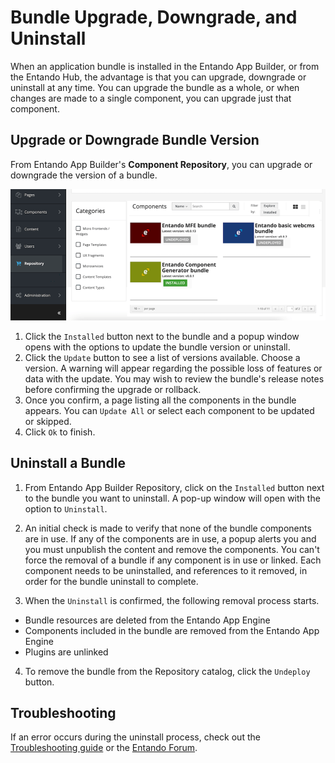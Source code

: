 # Bundle Upgrade, Downgrade, and Uninstall
When an application bundle is installed in the Entando App Builder, or from the Entando Hub, the advantage is that you can upgrade, downgrade or uninstall at any time. You can upgrade the bundle as a whole, or when changes are made to a single component, you can upgrade just that component. 

## Upgrade or Downgrade Bundle Version
From Entando App Builder's **Component Repository**, you can upgrade or downgrade the version of a bundle. 

![Uninstall flow](./img/uninstall-bundle.png)

1. Click the `Installed` button next to the bundle and a popup window opens with the options to update the bundle version or uninstall. 
2. Click the `Update` button to see a list of versions available. Choose a version. A warning will appear regarding the possible loss of features or data with the update. You may wish to review the bundle's release notes before confirming the upgrade or rollback. 
3. Once you confirm, a page listing all the components in the bundle appears. You can `Update All` or select each component to be updated or skipped. 
4. Click `Ok` to finish. 

## Uninstall a Bundle
1. From Entando App Builder Repository, click on the `Installed` button next to the bundle you want to uninstall. A pop-up window will open with the option to `Uninstall`.

2. An initial check is made to verify that none of the bundle components are in use. 
If any of the components are in use, a popup alerts you and you must unpublish the content and remove the components. You can't force the removal of a bundle if any component is in use or linked. Each component needs to be uninstalled, and references to it removed, in order for the bundle uninstall to complete.

3. When the `Uninstall` is confirmed, the following removal process starts.

- Bundle resources are deleted from the Entando App Engine
- Components included in the bundle are removed from the Entando App Engine
- Plugins are unlinked
4. To remove the bundle from the Repository catalog, click the `Undeploy` button.


## Troubleshooting
If an error occurs during the uninstall process, 
check out the [Troubleshooting guide](./ecr-troubleshooting-guide.md) or the [Entando Forum](https://forum.entando.org).



